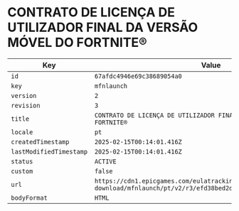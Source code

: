 # CONTRATO DE LICENÇA DE UTILIZADOR FINAL DA VERSÃO MÓVEL DO FORTNITE®

| Key | Value |
| --- | ----- |
| `id` | `67afdc4946e69c38689054a0` |
| `key` | `mfnlaunch` |
| `version` | `2` |
| `revision` | `3` |
| `title` | `CONTRATO DE LICENÇA DE UTILIZADOR FINAL DA VERSÃO MÓVEL DO FORTNITE®` |
| `locale` | `pt` |
| `createdTimestamp` | `2025-02-15T00:14:01.416Z` |
| `lastModifiedTimestamp` | `2025-02-15T00:14:01.416Z` |
| `status` | `ACTIVE` |
| `custom` | `false` |
| `url` | `https://cdn1.epicgames.com/eulatracking-download/mfnlaunch/pt/v2/r3/efd38bed2d9c9f034f327059906b32a2.pdf` |
| `bodyFormat` | `HTML` |
